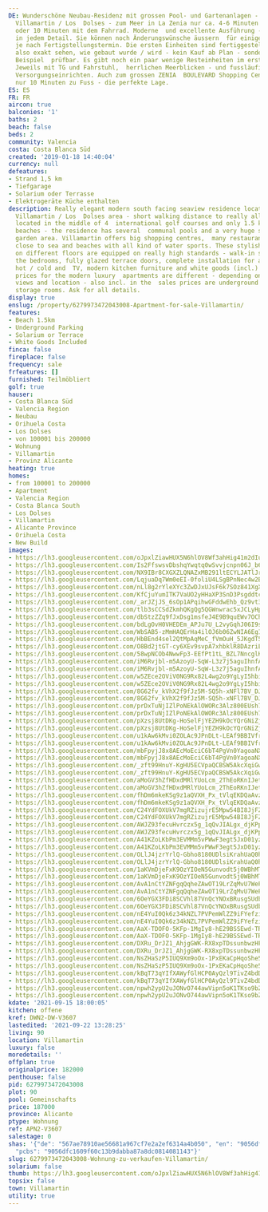 ```yaml
---
DE: Wunderschöne Neubau-Residenz mit grossen Pool- und Gartenanlagen - gelegen in
  Villamartin / Los  Dolses - zum Meer in La Zenia nur ca. 4-6 Minuten per Auto -
  oder 10 Minuten mit dem Fahrrad. Moderne  und excellente Ausführung - top Qualitäten
  in jedem Detail. Sie können noch Änderungswünsche äussern  für einige Detailausführungen,
  je nach Fertigstellungstermin. Die ersten Einheiten sind fertiggestellt - Sie  können
  also exakt sehen, wie gebaut wurde / wird - kein Kauf ab Plan - sondern am konkreten
  Beispiel  prüfbar. Es gibt noch ein paar wenige Resteinheiten im ersten Wohnteil.
  Jeweils mit TG und Fahrstuhl,  herrlichen Meerblicken - und fussläufig zu allen
  Versorgungseinrichten. Auch zum grossen ZENIA  BOULEVARD Shopping Center sind es
  nur 10 Minuten zu Fuss - die perfekte Lage.
ES: ES
FR: FR
aircon: true
balconies: '1'
baths: 2
beach: false
beds: 2
community: Valencia
costa: Costa Blanca Süd
created: '2019-01-18 14:40:04'
currency: null
defeatures:
- Strand 1,5 km
- Tiefgarage
- Solarium oder Terrasse
- Elektrogeräte Küche enthalten
description: Really elegant modern south facing seaview residence located in the famous
  Villamartin / Los  Dolses area - short walking distance to really all needed amenities,
  located in the middle of 4  international golf courses and only 1.5 kms to sea and
  beaches - the residence has several  communal pools and a very huge subtropical
  garden area. Villamartin offers big shopping centres,  many restaurants and is also
  close to sea and beaches with all kind of water sports. These stylish  apartments
  on different floors are equipped on really high standards - walk-in showers, wardrobes  in
  the bedrooms, fully glazed terrace doors, complete installation for air conditioning
  hot / cold and  TV, modern kitchen furniture and white goods (incl.) and more. The
  prices for the modern luxury  apartments are different - depending on size, bedrooms,
  views and location - also incl. in the  sales prices are underground garages and
  storage rooms. Ask for all details.
display: true
enslug: /property/6279973472043008-Apartment-for-sale-Villamartin/
features:
- Beach 1.5km
- Underground Parking
- Solarium or Terrace
- White Goods Included
finca: false
fireplace: false
frequency: sale
frfeatures: []
furnished: Teilmöbliert
golf: true
hauser:
- Costa Blanca Süd
- Valencia Region
- Neubau
- Orihuela Costa
- Los Dolses
- von 100001 bis 200000
- Wohnung
- Villamartin
- Provinz Alicante
heating: true
homes:
- from 100001 to 200000
- Apartment
- Valencia Region
- Costa Blanca South
- Los Dolses
- Villamartin
- Alicante Province
- Orihuela Costa
- New Build
images:
- https://lh3.googleusercontent.com/oJpxlZiawHUX5N6hlOV8Wf3ahHig41m2dIu-WElHtKn1XpsPAslwijA4RBicc7I0hijOZkZSP4cKr5vZmCcB7p4rviOAcvDI=w640-rj-e30-l100
- https://lh3.googleusercontent.com/Is2FfswsvDbshqYwqtq0wSvvjcnpn06J_b6RXUTc4SzLVIJDMDCTwVkQB1VlEYKXmCI1nG_0oT_Lwf5tnJ3w3hbMtDshVYBJb8g=w640-rj-e30-l100
- https://lh3.googleusercontent.com/NX9IBr8CXGXZLQNAZxMB291ltECYLJATlJrJXeDla-5ysJdcV96BbN8ulJxKMZqO6ab8Kq-FdkRowJRTUhKBeNbSFl1mvIGz0w=w640-rj-e30-l100
- https://lh3.googleusercontent.com/LqjuaDq7Wm0eEI-0foliU4LSgBPnNec4w2Bq4LdoNklDTRyXAMpPSVIE6a6VBpsv3fIyg1xWGK6DS4XPr-RmDT4MT_9YrNOG=w640-rj-e30-l100
- https://lh3.googleusercontent.com/nLl8g2rYleXYc3ZwDJxUJsF6k7SOz841XgXmVtudfFdJkrz07Y9Nl00E4-uI5qbn59Zv62hV7gTA_SIckQmqS9jHTqArAK6NZw=w640-rj-e30-l100
- https://lh3.googleusercontent.com/KfCjuYumITK7VaUO2yHHaXP3SnD3Psgddtc7snC_7iGnBOhZA-UZIC0dpH-QbxS7lTMumTy46ko2-mYYAvpBLWWahc55lU6X=w640-rj-e30-l100
- https://lh3.googleusercontent.com/_arJZjJS_6sOp1APqihwGFddwEhb_Qz9vt36KwEIaYJXZ9ypq_ISJsK9JocbvORco3Wjq-XWatSkX9fDfyn1hLwcvdhUywahOg=w640-rj-e30-l100
- https://lh3.googleusercontent.com/tlb3sCCSdZkmhQKgQg5QGWnwrac5xJCLyHpmH1cSYEmUMc9dZTiDluFt0iMqb7XTjaa_a88wbhRqK1MwdltHSFa9MDN-oGaE=w640-rj-e30-l100
- https://lh3.googleusercontent.com/dbStzZZq9fJxDsg1msfeJ4E9B9quEWv7OChV5R7kLXQsZbJXiY2W0wL-NMn1ku_BOBPHdVwww-H4tccbh6oKgzXfJY30-4Om=w640-rj-e30-l100
- https://lh3.googleusercontent.com/bdLgOvH0VHEDEm_APJu7U_L2vyGqhJ06I9spNgU_YDJqGxJFbTInAo5seR3t6mFTNcR24T4OYdj6BjsM3PwSf0bGL7B5w7H4=w640-rj-e30-l100
- https://lh3.googleusercontent.com/WbSAB5-zMmHAQErHa4ilOJ6b06ZwNIA6EgIlQANwt1HcEgU0pWuNCNDwvL4xg-HSWKfyNU4ycMdbsdfc_yMZ-E1EnfxZMc4hgzU=w640-rj-e30-l100
- https://lh3.googleusercontent.com/HbBEnd4sel2QtMpAqMeC_fVmOuH_5JKgdT5j5ZsO10aObVwh0lczcDZnIuEg7vaw3qIaNEu2srKgqfSX5v5sFeGhXz2Vw2hq7w=w640-rj-e30-l100
- https://lh3.googleusercontent.com/O8Bd2jtGT-cy6XEv9svpA7xhbklR8DAzriLI_apxX9S-9QEV1FVu3QxUuLz7IE2_gF1LVqgkQFQKQ0LSbo_GjusyLudX4OBHsw=w640-rj-e30-l100
- https://lh3.googleusercontent.com/58wpNCOb4NwwFp3-EEfPt1tL_BZL7NncglKBdCCjka8OW91ke67O-TlfVYUWHLZjgaLRacEo2RDj-ILt8jgG2s8Pa2lAUHCn=w640-rj-e30-l100
- https://lh3.googleusercontent.com/iM6Rvjbl-m5AzoyU-SqW-L3z7j5aguIhnfAbGT5GRb14tKtVEyQURwJqgnoEYcZzUA6PcfBvDga0VA1WOEf1qeV4-EFoaDYFrg=w640-rj-e30-l100
- https://lh3.googleusercontent.com/iM6Rvjbl-m5AzoyU-SqW-L3z7j5aguIhnfAbGT5GRb14tKtVEyQURwJqgnoEYcZzUA6PcfBvDga0VA1WOEf1qeV4-EFoaDYFrg=w640-rj-e30-l100
- https://lh3.googleusercontent.com/w5ZEce2OViV0NG9Rx82L4wg2o9YgLyI5hbizVuuQH3DTKCcuqg2FQsagrTZai4TqNz2anQvyNSEk5lvcFfSwbtKHH06CQiJS3Q=w640-rj-e30-l100
- https://lh3.googleusercontent.com/w5ZEce2OViV0NG9Rx82L4wg2o9YgLyI5hbizVuuQH3DTKCcuqg2FQsagrTZai4TqNz2anQvyNSEk5lvcFfSwbtKHH06CQiJS3Q=w640-rj-e30-l100
- https://lh3.googleusercontent.com/8G62fv_kVhX2f9fJz5M-SQ5h-xNFl7BV_DJi8sgDfyaQh1q0LZ-5Nc9V5AYNl55-ecvungOV8hMkP3VdQUeM_k3-qTfmY5iv=w640-rj-e30-l100
- https://lh3.googleusercontent.com/8G62fv_kVhX2f9fJz5M-SQ5h-xNFl7BV_DJi8sgDfyaQh1q0LZ-5Nc9V5AYNl55-ecvungOV8hMkP3VdQUeM_k3-qTfmY5iv=w640-rj-e30-l100
- https://lh3.googleusercontent.com/prDxTuNjIZlPoNEkAlOWORc3Alz800EUsh77MdwowetLCuRRlbLMZSbHeePMZEhng0HBfB6rq1koFoEi0Su5WyuPUfo5AOEwyA=w640-rj-e30-l100
- https://lh3.googleusercontent.com/prDxTuNjIZlPoNEkAlOWORc3Alz800EUsh77MdwowetLCuRRlbLMZSbHeePMZEhng0HBfB6rq1koFoEi0Su5WyuPUfo5AOEwyA=w640-rj-e30-l100
- https://lh3.googleusercontent.com/pXzsj8UtDKg-HoSelFjYEZH9kOcYQrGNiZjk2cBrGfJLFIQ_i1pA_pWERujJb1EtKj-hMtssZL2o87pUe_Y4mHY_tkdPyUTR2A=w640-rj-e30-l100
- https://lh3.googleusercontent.com/pXzsj8UtDKg-HoSelFjYEZH9kOcYQrGNiZjk2cBrGfJLFIQ_i1pA_pWERujJb1EtKj-hMtssZL2o87pUe_Y4mHY_tkdPyUTR2A=w640-rj-e30-l100
- https://lh3.googleusercontent.com/u1kAw6kMvi0ZOLAc9JPnDLt-LEAf9BBIVfrZG5ghEuz_2mqd2Kv21eWX8HsKwmbiIxcfHa2UXXiTG683h9CN0i8-sDDkjgYp=w640-rj-e30-l100
- https://lh3.googleusercontent.com/u1kAw6kMvi0ZOLAc9JPnDLt-LEAf9BBIVfrZG5ghEuz_2mqd2Kv21eWX8HsKwmbiIxcfHa2UXXiTG683h9CN0i8-sDDkjgYp=w640-rj-e30-l100
- https://lh3.googleusercontent.com/mbFpyjJ8x8AEcMoEciC6bT4PgVn0YagoaNXxkAjxU3QEXZyOJfBu7n8q6oJZTsQ3Bviu5baqzRUO5HJZ_bIQhWnTdfXc5T18=w640-rj-e30-l100
- https://lh3.googleusercontent.com/mbFpyjJ8x8AEcMoEciC6bT4PgVn0YagoaNXxkAjxU3QEXZyOJfBu7n8q6oJZTsQ3Bviu5baqzRUO5HJZ_bIQhWnTdfXc5T18=w640-rj-e30-l100
- https://lh3.googleusercontent.com/_zft99HnuY-KgHU5ECVpaQCBSW5AkcXqiGwdb7aph2jM-HakRaQeRip7tB_isokmETb9E07l3C1wDrqlKBUk516v96bxe1s5-QU=w640-rj-e30-l100
- https://lh3.googleusercontent.com/_zft99HnuY-KgHU5ECVpaQCBSW5AkcXqiGwdb7aph2jM-HakRaQeRip7tB_isokmETb9E07l3C1wDrqlKBUk516v96bxe1s5-QU=w640-rj-e30-l100
- https://lh3.googleusercontent.com/aMoGV3hZfHDxdMRlYUoLcm_2ThEoRKnIJetZP0xsl1dhoPxx1tGKGSHVeGXj338eVzpr2_mCpItFD751qDrcf0zkbJuOJENbdA=w640-rj-e30-l100
- https://lh3.googleusercontent.com/aMoGV3hZfHDxdMRlYUoLcm_2ThEoRKnIJetZP0xsl1dhoPxx1tGKGSHVeGXj338eVzpr2_mCpItFD751qDrcf0zkbJuOJENbdA=w640-rj-e30-l100
- https://lh3.googleusercontent.com/fhDm6mkeKSg9z1aQVXH_Px_tVlqEKDQaAvz_q7mrJroItPuDNrdQVAgTmaSS90NxIxBS_OA2S6gaK2jufz2Bvdc9botSU1K9fus=w640-rj-e30-l100
- https://lh3.googleusercontent.com/fhDm6mkeKSg9z1aQVXH_Px_tVlqEKDQaAvz_q7mrJroItPuDNrdQVAgTmaSS90NxIxBS_OA2S6gaK2jufz2Bvdc9botSU1K9fus=w640-rj-e30-l100
- https://lh3.googleusercontent.com/C24YdFOXUkV7mgRZizujrE5Mpw54BI8JjFZmf5Q083sCkTbzlh2PtjAFX5own0fNCIia2JfW6j2KQFvjNn8WfOu-ssnqkhOGRA=w640-rj-e30-l100
- https://lh3.googleusercontent.com/C24YdFOXUkV7mgRZizujrE5Mpw54BI8JjFZmf5Q083sCkTbzlh2PtjAFX5own0fNCIia2JfW6j2KQFvjNn8WfOu-ssnqkhOGRA=w640-rj-e30-l100
- https://lh3.googleusercontent.com/AWJZ93fecuHvrczx5g_1qQvJIALgx_djKPpIg_XZ4R7WZbyrtPht-p4uq7k0-8_4enk7C19P55hvrn5-mfQF1F5vLRlt8F-u2Q=w640-rj-e30-l100
- https://lh3.googleusercontent.com/AWJZ93fecuHvrczx5g_1qQvJIALgx_djKPpIg_XZ4R7WZbyrtPht-p4uq7k0-8_4enk7C19P55hvrn5-mfQF1F5vLRlt8F-u2Q=w640-rj-e30-l100
- https://lh3.googleusercontent.com/A41KZoLKbPm3EVMMm5vPWwF3egt5JxD01yzUeqlEYJXqjp5S7qDJYLVVqc9Kft6TbPwNGAAIec9-OLDagxWA0dSl0F2wDD0d=w640-rj-e30-l100
- https://lh3.googleusercontent.com/A41KZoLKbPm3EVMMm5vPWwF3egt5JxD01yzUeqlEYJXqjp5S7qDJYLVVqc9Kft6TbPwNGAAIec9-OLDagxWA0dSl0F2wDD0d=w640-rj-e30-l100
- https://lh3.googleusercontent.com/OLlJ4jzrYrlQ-Gbho8180UDlsiKrahUaQ0hQ6ECMZk9lQSs3OWAAxejzyPPFBKgOgJaFPyyhE6dHNArjp1SlcvcY7VLrZbe1=w640-rj-e30-l100
- https://lh3.googleusercontent.com/OLlJ4jzrYrlQ-Gbho8180UDlsiKrahUaQ0hQ6ECMZk9lQSs3OWAAxejzyPPFBKgOgJaFPyyhE6dHNArjp1SlcvcY7VLrZbe1=w640-rj-e30-l100
- https://lh3.googleusercontent.com/1aKVmDjeFxK9OzYIOeN5Gunvodt5j0WBhMT-Xtz8Ur-cXYtHC0PkDeLKClSlw0_08B6WLHmOw3FD_St6nRiNcjxxl0kt7s9Ojg=w640-rj-e30-l100
- https://lh3.googleusercontent.com/1aKVmDjeFxK9OzYIOeN5Gunvodt5j0WBhMT-Xtz8Ur-cXYtHC0PkDeLKClSlw0_08B6WLHmOw3FD_St6nRiNcjxxl0kt7s9Ojg=w640-rj-e30-l100
- https://lh3.googleusercontent.com/AvA1nCtYZNFgqQqheZAwOT19LrZqMvU7WePtO0F8KY-IL8P-esS3l0gqFycuPqKh_3tHkiZ-v0RCA1wdm8JiEW9YQSnNJ5BW8rM=w640-rj-e30-l100
- https://lh3.googleusercontent.com/AvA1nCtYZNFgqQqheZAwOT19LrZqMvU7WePtO0F8KY-IL8P-esS3l0gqFycuPqKh_3tHkiZ-v0RCA1wdm8JiEW9YQSnNJ5BW8rM=w640-rj-e30-l100
- https://lh3.googleusercontent.com/6OeYGX3FDi8SCVhl87VnQcYNOxBRusgSUdbAIe-lQwikPvTGucH5lO8wSR8xLT4MrxJn0B-b1s0UmASHJfowGPyk684UOeu5xH4=w640-rj-e30-l100
- https://lh3.googleusercontent.com/6OeYGX3FDi8SCVhl87VnQcYNOxBRusgSUdbAIe-lQwikPvTGucH5lO8wSR8xLT4MrxJn0B-b1s0UmASHJfowGPyk684UOeu5xH4=w640-rj-e30-l100
- https://lh3.googleusercontent.com/nE4YuI0Qk6z34kNZL7PVPemWlZZ9iFYefzil3Iugtt1djHCT-BbAtlPdfsxQcO2q3d5yoVzVDro5Ld3ePU5YzpGUUrgDR12O=w640-rj-e30-l100
- https://lh3.googleusercontent.com/nE4YuI0Qk6z34kNZL7PVPemWlZZ9iFYefzil3Iugtt1djHCT-BbAtlPdfsxQcO2q3d5yoVzVDro5Ld3ePU5YzpGUUrgDR12O=w640-rj-e30-l100
- https://lh3.googleusercontent.com/AaX-TDOFO-5KFp-1MgIy8-hE29BSSEwd-TR2wy0VSoO5mWGVdmMTtjqSRkMgwiAjicF3vFx6GCpveKqCL0SVrJHGfTUzp3nFSQ=w640-rj-e30-l100
- https://lh3.googleusercontent.com/AaX-TDOFO-5KFp-1MgIy8-hE29BSSEwd-TR2wy0VSoO5mWGVdmMTtjqSRkMgwiAjicF3vFx6GCpveKqCL0SVrJHGfTUzp3nFSQ=w640-rj-e30-l100
- https://lh3.googleusercontent.com/DXRu_DrJZ1_AhjgGWK-RX8xpTDssunbwzHFseQLwM9r0tn3gRTAPrC8qbeAI4dcH0bYcbYKfOS99ruTOebnmr1MXrsdS1QDd=w640-rj-e30-l100
- https://lh3.googleusercontent.com/DXRu_DrJZ1_AhjgGWK-RX8xpTDssunbwzHFseQLwM9r0tn3gRTAPrC8qbeAI4dcH0bYcbYKfOS99ruTOebnmr1MXrsdS1QDd=w640-rj-e30-l100
- https://lh3.googleusercontent.com/NsZHaSzP5IUQ9Xm9oOx-1PxEKaCpHqoShe5oEgKNEnzV-8s5IkQQ5mmGeJ5qgT9QoeX7VBRwrWKYdBxFsDrL64DpKGm6oGnHUg=w640-rj-e30-l100
- https://lh3.googleusercontent.com/NsZHaSzP5IUQ9Xm9oOx-1PxEKaCpHqoShe5oEgKNEnzV-8s5IkQQ5mmGeJ5qgT9QoeX7VBRwrWKYdBxFsDrL64DpKGm6oGnHUg=w640-rj-e30-l100
- https://lh3.googleusercontent.com/kBqT73qYIfXAWyfGlHCP0AyQzl9TivZ4bdD9mj0GuIjzsRhnxsVSygDArZ489_Bt7h_LMtdaayo8NpsP9Va6ppVMaob5KNgHSw=w640-rj-e30-l100
- https://lh3.googleusercontent.com/kBqT73qYIfXAWyfGlHCP0AyQzl9TivZ4bdD9mj0GuIjzsRhnxsVSygDArZ489_Bt7h_LMtdaayo8NpsP9Va6ppVMaob5KNgHSw=w640-rj-e30-l100
- https://lh3.googleusercontent.com/npwh2ypU2uJONvO744awVipn5oK1TKso9bZZnCRzWHa88_n3MvvMwG4Gy6XjDrs5U9kNNfDBgcnjDngvejhAxA0bkf6SAsJ3=w640-rj-e30-l100
- https://lh3.googleusercontent.com/npwh2ypU2uJONvO744awVipn5oK1TKso9bZZnCRzWHa88_n3MvvMwG4Gy6XjDrs5U9kNNfDBgcnjDngvejhAxA0bkf6SAsJ3=w640-rj-e30-l100
kdate: '2021-09-15 18:00:05'
kitchen: offene
kref: DWN2-DW-V3607
lastedited: '2021-09-22 13:28:25'
living: 90
location: Villamartin
luxury: false
moredetails: ''
offplan: true
originalprice: 182000
penthouse: false
pid: 6279973472043008
plot: 90
pool: Gemeinschafts
price: 187000
province: Alicante
ptype: Wohnung
ref: APN2-V3607
salestage: 0
shas: '{"de": "567ae78910ae56681a967cf7e2a2ef6314a4b050", "en": "9056dfc1609f60c13b9dabba87a8dc0814081143",
  "pcbs": "9056dfc1609f60c13b9dabba87a8dc0814081143"}'
slug: 6279973472043008-Wohnung-zu-verkaufen-Villamartin/
solarium: false
thumb: https://lh3.googleusercontent.com/oJpxlZiawHUX5N6hlOV8Wf3ahHig41m2dIu-WElHtKn1XpsPAslwijA4RBicc7I0hijOZkZSP4cKr5vZmCcB7p4rviOAcvDI=w400-h240-n-rj-e30-l100
topsix: false
town: Villamartin
utility: true
---
```

